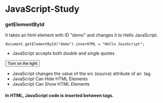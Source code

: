 # JavaScript-Study

### getElementById

It takes an html element with ID "demo" and changes it to Hello JavaScript.

```
document.getElementById("demo").innerHTML = "Hello JavaScript";
```

* JavaScript accepts both double and single quotes

<button onclick="document.getElementById('myImage').src='pic_bulbon.gif'">Turn on the light</button>

* JavaScript changes the value of the src (source) attribute of an <img> tag
* JavaScript Can Hide HTML Elements
* JavaScript Can Show HTML Elements


#### In HTML, JavaScript code is inserted between <script> and </script> tags.
